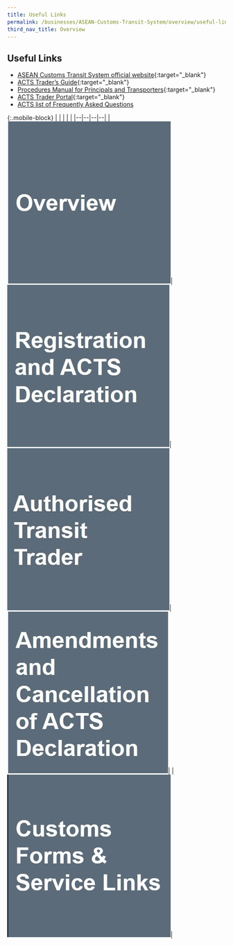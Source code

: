 ```yaml
---
title: Useful Links 
permalink: /businesses/ASEAN-Customs-Transit-System/overview/useful-links
third_nav_title: Overview
---
```


## Useful Links 
  - [ASEAN Customs Transit System official website](https://acts.asean.org/){:target="_blank"} 
  - [ACTS Trader’s Guide](https://acts.asean.org/traders-guide/acts-trader-portal){:target="_blank"} 
  - [Procedures Manual for Principals and Transporters](https://acts.asean.org/traders-guide/procedures-manual-principals-and-transporters){:target="_blank"} 
  - [ACTS Trader Portal](https://acts.asean.org/traders-guide/acts-trader-portal){:target="_blank"} 
  - [ACTS list of Frequently Asked Questions](/documents/businesses/FAQ-on-ACTS.pdf)

{:.mobile-block}
|  |  |  |  |
|--|--|--|--|
|[![](/images/ACTS/Overview.jpg)](/businesses/ASEAN-Customs-Transit-System/overview)|[![](/images/ACTS/Registration-and-ACTS-Declaration.jpg)](/businesses/ASEAN-Customs-Transit-System/Registration-and-ACTS-Declaration)|[![](/images/ACTS/ATT.jpg)](/businesses/asean-customs-transit-system/overview/authorised-transit-trader)|[![](/images/ACTS/Amendments-and-Cancellation.jpg)](/businesses/ASEAN-Customs-Transit-System/overview/amendments-and-cancellation-of-ACTS-declaration)|
|[![](/images/ACTS/Customs-Forms-&-Service-Links.jpg)](/eservices/customs-forms-and-service-links)|

